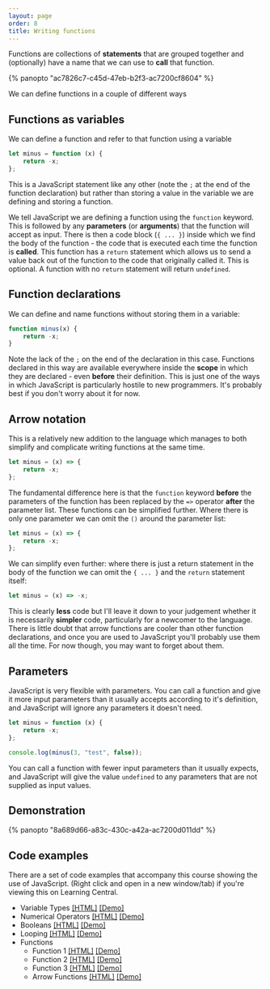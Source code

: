 ```yaml
---
layout: page
order: 8
title: Writing functions
---
```


Functions are collections of **statements** that are grouped together and (optionally) have a name that we can use to **call** that function.

{% panopto "ac7826c7-c45d-47eb-b2f3-ac7200cf8604" %}

We can define functions in a couple of different ways

## Functions as variables

We can define a function and refer to that function using a variable

```js
let minus = function (x) {
    return -x;
};
```

This is a JavaScript statement like any other (note the `;` at the end of the function declaration) but rather than storing a value in the variable we are defining and storing a function.

We tell JavaScript we are defining a function using the `function` keyword. This is followed by any **parameters** (or **arguments**) that the function will accept as input. There is then a code block (`{ ... }`) inside which we find the body of the function - the code that is executed each time the function is **called**. This function has a `return` statement which allows us to send a value back out of the function to the code that originally called it. This is optional. A function with no `return` statement will return `undefined`.

## Function declarations

We can define and name functions without storing them in a variable:

```js
function minus(x) {
    return -x;
}
```

Note the lack of the `;` on the end of the declaration in this case. Functions declared in this way are available everywhere inside the **scope** in which they are declared - even **before** their definition. This is just one of the ways in which JavaScript is particularly hostile to new programmers. It's probably best if you don't worry about it for now.

## Arrow notation

This is a relatively new addition to the language which manages to both simplify and complicate writing functions at the same time.

```js
let minus = (x) => {
    return -x;
};
```

The fundamental difference here is that the `function` keyword **before** the parameters of the function has been replaced by the `=>` operator **after** the parameter list. These functions can be simplified further. Where there is only one parameter we can omit the `()` around the parameter list:

```js
let minus = (x) => {
    return -x;
};
```

We can simplify even further: where there is just a return statement in the body of the function we can omit the `{ ... }` and the `return` statement itself:

```js
let minus = (x) => -x;
```

This is clearly **less** code but I'll leave it down to your judgement whether it is necessarily **simpler** code, particularly for a newcomer to the language. There is little doubt that arrow functions are cooler than other function declarations, and once you are used to JavaScript you'll probably use them all the time. For now though, you may want to forget about them.

## Parameters

JavaScript is very flexible with parameters. You can call a function and give it more input parameters than it usually accepts according to it's definition, and JavaScript will ignore any parameters it doesn't need.

```js
let minus = function (x) {
    return -x;
};

console.log(minus(3, "test", false));
```

You can call a function with fewer input parameters than it usually expects, and JavaScript will give the value `undefined` to any parameters that are not supplied as input values.

## Demonstration

{% panopto "8a689d66-a83c-430c-a42a-ac7200d011dd" %}

## Code examples

There are a set of code examples that accompany this course showing the use of JavaScript. (Right click and open in a new window/tab) if you're viewing this on Learning Central.

-   Variable Types [[HTML]](https://github.com/martinjc/introduction-to-js/examples/blob/master/basic-js/types.html) [[Demo]](https://martinjc.github.io/introduction-to-js/examples/basic-js/types.html)
-   Numerical Operators [[HTML]](https://github.com/martinjc/introduction-to-js/examples/blob/master/basic-js/numbers.html) [[Demo]](https://martinjc.github.io/introduction-to-js/examples/basic-js/numbers.html)
-   Booleans [[HTML]](https://github.com/martinjc/introduction-to-js/examples/blob/master/basic-js/booleans.html) [[Demo]](https://martinjc.github.io/introduction-to-js/examples/basic-js/booleans.html)
-   Looping [[HTML]](https://github.com/martinjc/introduction-to-js/examples/blob/master/basic-js/looping.html) [[Demo]](https://martinjc.github.io/introduction-to-js/examples/basic-js/looping.html)
-   Functions
    -   Function 1 [[HTML]](https://github.com/martinjc/introduction-to-js/examples/blob/master/basic-js/functions1.html) [[Demo]](https://martinjc.github.io/introduction-to-js/examples/basic-js/functions1.html)
    -   Function 2 [[HTML]](https://github.com/martinjc/introduction-to-js/examples/blob/master/basic-js/functions2.html) [[Demo]](https://martinjc.github.io/introduction-to-js/examples/basic-js/functions2.html)
    -   Function 3 [[HTML]](https://github.com/martinjc/introduction-to-js/examples/blob/master/basic-js/functions3.html) [[Demo]](https://martinjc.github.io/introduction-to-js/examples/basic-js/functions3.html)
    -   Arrow Functions [[HTML]](https://github.com/martinjc/introduction-to-js/examples/blob/master/basic-js/arrow-functions.html) [[Demo]](https://martinjc.github.io/introduction-to-js/examples/basic-js/arrow-functions.html)
